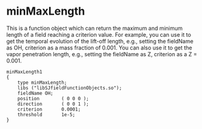 # minMaxLength
This is a function object which can return the maximum and minimum length of a field reaching a criterion value. For example, you can use it to get the temporal evolution of the lift-off length, e.g., setting the fieldName as OH, criterion as a mass fraction of 0.001. You can also use it to get the vapor penetration length, e.g., setting the fieldName as Z, criterion as a Z = 0.001.

```
minMaxLength1
{
    type minMaxLength;
    libs ("libSJfieldFunctionObjects.so");
    fieldName OH;
    position        ( 0 0 0 );
    direction       ( 0 0 1 );
    criterion       0.0001;
    threshold       1e-5;
}
```
